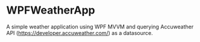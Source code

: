 # WPFWeatherApp

A simple weather application using WPF MVVM and querying Accuweather API (https://developer.accuweather.com/) as a datasource.

